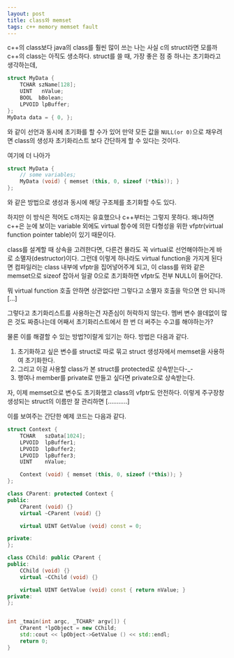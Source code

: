 ```yaml
---
layout: post
title: class와 memset
tags: c++ memory memset fault
---
```


c++의 class보다 java의 class를 훨씬 많이 쓰는 나는 사실 c의 struct라면 모를까 c++의 class는 아직도 생소하다. struct를 쓸 때, 가장 좋은 점 중 하나는 초기화라고 생각하는데,

```cpp
struct MyData {
    TCHAR szName[128];
    UINT   nValue;
    BOOL  bBolean;
    LPVOID lpBuffer;
};
MyData data = { 0, };
```

와 같이 선언과 동시에 초기화를 할 수가 있어 만약 모든 값을 `NULL(or 0)`으로 채우려면 class의 생성자 초기화리스트 보다 간단하게 할 수 있다는 것이다.

여기에 더 나아가

```cpp
struct MyData {
    // some variables;
    MyData (void) { memset (this, 0, sizeof (*this)); }
};
```

와 같은 방법으로 생성과 동시에 해당 구조체를 초기화할 수도 있다.

하지만 이 방식은 적어도 c까지는 유효했으나 c++부터는 그렇지 못하다. 왜냐하면 c++은 눈에 보이는 variable 외에도 virtual 함수에 의한 다형성을 위한 vfptr(virtual function pointer table)이 있기 때문이다.

class를 설계할 때 상속을 고려한다면, 다른건 몰라도 꼭 virtual로 선언해야하는게 바로 소멸자(destructor)이다. 그런데 이렇게 하나라도 virtual function을 가지게 된다면 컴파일러는 class 내부에 vfptr을 집어넣어주게 되고, 이 class를 위와 같은 memset으로 sizeof 잡아서 일괄 0으로 초기화하면 vfptr도 전부 NULL이 들어간다.

뭐 virtual function 호출 안하면 상관없다만 그렇다고 소멸자 호출을 막으면 안 되니까 [...]

그렇다고 초기화리스트를 사용하는건 자존심이 허락하지 않는다. 멤버 변수 쓸데없이 많은 것도 짜증나는데 어째서 초기화리스트에서 한 번 더 써주는 수고를 해야하는가?

물론 이를 해결할 수 있는 방법?이랄게 있기는 하다. 방법은 다음과 같다.

1. 초기화하고 싶은 변수를 struct로 따로 묶고 struct 생성자에서 memset을 사용하여 초기화한다.
2. 그리고 이걸 사용할 class가 본 struct를 protected로 상속받는다-_- 
3. 행여나 member를 private로 만들고 싶다면 private으로 상속받는다.

자, 이제 memset으로 변수도 초기화했고 class의 vfptr도 안전하다. 이렇게 주구장창 생성되는 struct의 이름만 잘 관리하면 [...........]

이를 보여주는 간단한 예제 코드는 다음과 같다.

```cpp
struct Context {
	TCHAR	szData[1024];
	LPVOID	lpBuffer1;
	LPVOID	lpBuffer2;
	LPVOID	lpBuffer3;
	UINT	nValue;

	Context (void) { memset (this, 0, sizeof (*this)); }
};

class CParent: protected Context {
public:
	CParent (void) {}
	virtual ~CParent (void) {}

	virtual UINT GetValue (void) const = 0;

private:
};

class CChild: public CParent {
public:
	CChild (void) {}
	virtual ~CChild (void) {}

	virtual UINT GetValue (void) const { return nValue; }
private:
};


int _tmain(int argc, _TCHAR* argv[]) {
	CParent *lpObject = new CChild;
	std::cout << lpObject->GetValue () << std::endl;
	return 0;
}
```
